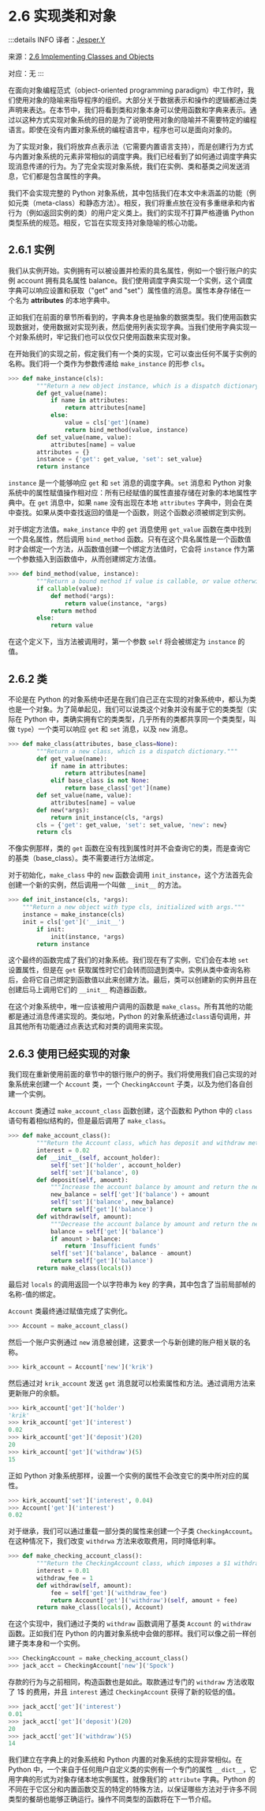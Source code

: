 # 2.6 实现类和对象

:::details INFO
译者：[Jesper.Y](https://github.com/Jesper-Y)

来源：[2.6 Implementing Classes and Objects](http://www.composingprograms.com/pages/26-implementing-classes-and-objects.html)

对应：无
:::

在面向对象编程范式（object-oriented programming paradigm）中工作时，我们使用对象的隐喻来指导程序的组织。大部分关于数据表示和操作的逻辑都通过类声明来表达。在本节中，我们将看到类和对象本身可以使用函数和字典来表示。通过以这种方式实现对象系统的目的是为了说明使用对象的隐喻并不需要特定的编程语言。即使在没有内置对象系统的编程语言中，程序也可以是面向对象的。

为了实现对象，我们将放弃点表示法（它需要内置语言支持），而是创建行为方式与内置对象系统的元素非常相似的调度字典。我们已经看到了如何通过调度字典实现消息传递的行为。为了完全实现对象系统，我们在实例、类和基类之间发送消息，它们都是包含属性的字典。

我们不会实现完整的 Python 对象系统，其中包括我们在本文中未涵盖的功能（例如元类（meta-class）和静态方法）。相反，我们将重点放在没有多重继承和内省行为（例如返回实例的类）的用户定义类上。我们的实现不打算严格遵循 Python 类型系统的规范。相反，它旨在实现支持对象隐喻的核心功能。

## 2.6.1 实例

我们从实例开始。实例拥有可以被设置并检索的具名属性，例如一个银行账户的实例 account 拥有具名属性 balance。我们使用调度字典实现一个实例，这个调度字典可以响应设置和获取（"get" and "set"）属性值的消息。属性本身存储在一个名为 **attributes** 的本地字典中。

正如我们在前面的章节所看到的，字典本身也是抽象的数据类型。我们使用函数实现数据对，使用数据对实现列表，然后使用列表实现字典。当我们使用字典实现一个对象系统时，牢记我们也可以仅仅只使用函数来实现对象。

在开始我们的实现之前，假定我们有一个类的实现，它可以查出任何不属于实例的名称。我们将一个类作为参数传递给 `make_instance` 的形参 `cls`。

```python
>>> def make_instance(cls):
		"""Return a new object instance, which is a dispatch dictionary."""
		def get_value(name):
			if name in attributes:
				return attributes[name]
			else:
				value = cls['get'](name)
				return bind_method(value, instance)
		def set_value(name, value):
			attributes[name] = value
		attributes = {}
		instance = {'get': get_value, 'set': set_value}
		return instance
```

`instance` 是一个能够响应 `get` 和 `set` 消息的调度字典。`set` 消息和 Python 对象系统中的属性赋值操作相对应：所有已经赋值的属性直接存储在对象的本地属性字典中。在 `get` 消息中，如果 `name` 没有出现在本地 `attributes` 字典中，则会在类中查找。如果从类中查找返回的值是一个函数，则这个函数必须被绑定到实例。

对于绑定方法值。`make_instance` 中的 `get` 消息使用 `get_value` 函数在类中找到一个具名属性，然后调用 `bind_method` 函数。只有在这个具名属性是一个函数值时才会绑定一个方法，从函数值创建一个绑定方法值时，它会将 `instance` 作为第一个参数插入到函数值中，从而创建绑定方法值。

```python
>>> def bind_method(value, instance):
		"""Return a bound method if value is callable, or value otherwise."""
		if callable(value):
			def method(*args):
				return value(instance, *args)
			return method
		else:
			return value
```

在这个定义下，当方法被调用时，第一个参数 `self` 将会被绑定为 `instance` 的值。

## 2.6.2 类

不论是在 Python 的对象系统中还是在我们自己正在实现的对象系统中，都认为类也是一个对象。为了简单起见，我们可以说类这个对象并没有属于它的类类型（实际在 Python 中，类确实拥有它的类类型，几乎所有的类都共享同一个类类型，叫做 `type`）一个类可以响应 `get` 和 `set` 消息，以及 `new` 消息。

```python
>>> def make_class(attributes, base_class=None):
		"""Return a new class, which is a dispatch dictionary."""
		def get_value(name):
			if name in attributes:
				return attributes[name]
			elif base_class is not None:
				return base_class['get'](name)
		def set_value(name, value):
			attributes[name] = value
		def new(*args):
			return init_instance(cls, *args)
		cls = {'get': get_value, 'set': set_value, 'new': new}
		return cls
```

不像实例那样，类的 `get` 函数在没有找到属性时并不会查询它的类，而是查询它的基类（base_class）。类不需要进行方法绑定。

对于初始化，`make_class` 中的 `new` 函数会调用 `init_instance`，这个方法首先会创建一个新的实例，然后调用一个叫做 `__init__` 的方法。

```python
>>> def init_instance(cls, *args):
	"""Return a new object with type cls, initialized with args."""
	instance = make_instance(cls)
	init = cls['get']('__init__')
		if init:
			init(instance, *args)
		return instance
```

这个最终的函数完成了我们的对象系统。我们现在有了实例，它们会在本地 `set` 设置属性，但是在 `get` 获取属性时它们会转而回退到类中。实例从类中查询名称后，会将它自己绑定到函数值以此来创建方法。最后，类可以创建新的实例并且在创建后马上调用它们的 `__init__` 构造器函数。

在这个对象系统中，唯一应该被用户调用的函数是 `make_class`。所有其他的功能都是通过消息传递实现的。类似地，Python 的对象系统通过`class`语句调用，并且其他所有功能通过点表达式和对类的调用来实现。

## 2.6.3 使用已经实现的对象

我们现在重新使用前面的章节中的银行账户的例子。我们将使用我们自己实现的对象系统来创建一个 `Account` 类，一个 `CheckingAccount` 子类，以及为他们各自创建一个实例。

`Account` 类通过 `make_account_class` 函数创建，这个函数和 Python 中的 `class` 语句有着相似结构的，但是最后调用了 `make_class`。

```python
>>> def make_account_class():
		"""Return the Account class, which has deposit and withdraw methods."""
		interest = 0.02
		def __init__(self, account_holder):
			self['set']('holder', account_holder)
			self['set']('balance', 0)
		def deposit(self, amount):
			"""Increase the account balance by amount and return the new balance."""
			new_balance = self['get']('balance') + amount
			self['set']('balance', new_balance)
			return self['get']('balance')
		def withdraw(self, amount):
			"""Decrease the account balance by amount and return the new balance."""
			balance = self['get']('balance')
			if amount > balance:
				return 'Insufficient funds'
			self['set']('balance', balance - amount)
			return self['get']('balance')
		return make_class(locals())
```

最后对 `locals` 的调用返回一个以字符串为 key 的字典，其中包含了当前局部帧的名称-值的绑定。

`Account` 类最终通过赋值完成了实例化。

```python
>>> Account = make_account_class()
```

然后一个账户实例通过 `new` 消息被创建，这要求一个与新创建的账户相关联的名称。

```python
>>> kirk_account = Account['new']('krik')
```

然后通过对 `krik_account` 发送 `get` 消息就可以检索属性和方法。通过调用方法来更新账户的余额。

```python
>>> kirk_account['get']('holder')
'krik'
>>> krik_account['get']('interest')
0.02
>>> kirk_account['get']('deposit')(20)
20
>>> kirk_account['get']('withdraw')(5)
15
```

正如 Python 对象系统那样，设置一个实例的属性不会改变它的类中所对应的属性。

```python
>>> kirk_account['set']('interest', 0.04)
>>> Account['get']('interest')
0.02
```

对于继承，我们可以通过重载一部分类的属性来创建一个子类 `CheckingAccount`。在这种情况下，我们改变 `withdrwa` 方法来收取费用，同时降低利率。

```python
>>> def make_checking_account_class():
		"""Return the CheckingAccount class, which imposes a $1 withdrawal fee."""
		interest = 0.01
		withdraw_fee = 1
		def withdraw(self, amount):
			fee = self['get']('withdraw_fee')
			return Account['get']('withdraw')(self, amount + fee)
		return make_class(locals(), Account)
```

在这个实现中，我们通过子类的 `withdraw` 函数调用了基类 `Account` 的 `withdraw` 函数。正如我们在 Python 的内置对象系统中会做的那样。我们可以像之前一样创建子类本身和一个实例。

```python
>>> CheckingAccount = make_checking_account_class()
>>> jack_acct = CheckingAccount['new']('Spock')
```

存款的行为与之前相同，构造函数也是如此。取款通过专门的 `withdraw` 方法收取了 1$ 的费用，并且 `interest` 通过 `CheckingAccount` 获得了新的较低的值。

```python
>>> jack_acct['get']('interest')
0.01
>>> jack_acct['get']('deposit')(20)
20
>>> jack_acct['get']('withdraw')(5)
14
```

我们建立在字典上的对象系统和 Python 内置的对象系统的实现非常相似。在 Python 中，一个来自于任何用户自定义类的实例有一个专门的属性 `__dict__`，它用字典的形式为对象存储本地实例属性，就像我们的 `attribute` 字典。Python 的不同在于它区分和内置函数交互的特定的特殊方法，以保证哪些方法对于许多不同类型的餐胡也能够正确运行。操作不同类型的函数将在下一节介绍。
